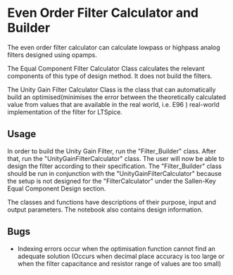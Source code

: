 # Even Order Filter Calculator and Builder

The even order filter calculator can calculate lowpass or highpass analog filters designed using opamps. 

The Equal Component Filter Calculator Class calculates the relevant components of this type of design method. It does not build the filters.

The Unity Gain Filter Calculator Class is the class that can automatically build an optimised(minimises the error between the theoretically calculated value from values that are available in the real world, i.e. E96 ) real-world implementation of the filter for LTSpice. 

## Usage 
In order to build the Unity Gain Filter, run the "Filter_Builder" class. After that, run the "UnityGainFilterCalculator" class. The user will now be able to design the filter according to their specification. The "Filter_Builder" class should be run in conjunction with the "UnityGainFilterCalculator" because the setup is not designed for the "FilterCalculator" under the Sallen-Key Equal Component Design section. 

The classes and functions have descriptions of their purpose, input and output parameters. The notebook also contains design information.

## Bugs
- Indexing errors occur when the optimisation function cannot find an adequate solution (Occurs when decimal place accuracy is too large or when the filter capacitance and resistor range of values are too small) 
